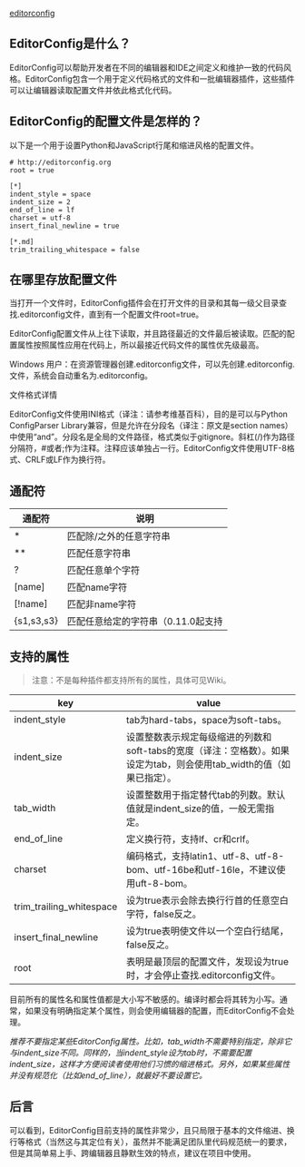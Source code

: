 [editorconfig](http://editorconfig.org/)

## EditorConfig是什么？

EditorConfig可以帮助开发者在不同的编辑器和IDE之间定义和维护一致的代码风格。EditorConfig包含一个用于定义代码格式的文件和一批编辑器插件，这些插件可以让编辑器读取配置文件并依此格式化代码。

## EditorConfig的配置文件是怎样的？

以下是一个用于设置Python和JavaScript行尾和缩进风格的配置文件。

```
# http://editorconfig.org
root = true

[*]
indent_style = space
indent_size = 2
end_of_line = lf
charset = utf-8
insert_final_newline = true

[*.md]
trim_trailing_whitespace = false

```

## 在哪里存放配置文件

当打开一个文件时，EditorConfig插件会在打开文件的目录和其每一级父目录查找.editorconfig文件，直到有一个配置文件root=true。

EditorConfig配置文件从上往下读取，并且路径最近的文件最后被读取。匹配的配置属性按照属性应用在代码上，所以最接近代码文件的属性优先级最高。

Windows 用户：在资源管理器创建.editorconfig文件，可以先创建.editorconfig.文件，系统会自动重名为.editorconfig。

文件格式详情

EditorConfig文件使用INI格式（译注：请参考维基百科），目的是可以与Python ConfigParser Library兼容，但是允许在分段名（译注：原文是section names）中使用“and”。分段名是全局的文件路径，格式类似于gitignore。斜杠(/)作为路径分隔符，#或者;作为注释。注释应该单独占一行。EditorConfig文件使用UTF-8格式、CRLF或LF作为换行符。

## 通配符


通配符 | 说明
---|---
* | 匹配除/之外的任意字符串
** | 匹配任意字符串
? | 匹配任意单个字符
[name] | 匹配name字符
[!name] | 匹配非name字符
{s1,s3,s3} | 匹配任意给定的字符串（0.11.0起支持

## 支持的属性
> 注意：不是每种插件都支持所有的属性，具体可见Wiki。

key | value
---|---
indent_style | tab为hard-tabs，space为soft-tabs。
indent_size | 设置整数表示规定每级缩进的列数和soft-tabs的宽度（译注：空格数）。如果设定为tab，则会使用tab_width的值（如果已指定）。
tab_width | 设置整数用于指定替代tab的列数。默认值就是indent_size的值，一般无需指定。
end_of_line | 定义换行符，支持lf、cr和crlf。
charset | 编码格式，支持latin1、utf-8、utf-8-bom、utf-16be和utf-16le，不建议使用uft-8-bom。
trim_trailing_whitespace | 设为true表示会除去换行行首的任意空白字符，false反之。
insert_final_newline | 设为true表明使文件以一个空白行结尾，false反之。
root | 表明是最顶层的配置文件，发现设为true时，才会停止查找.editorconfig文件。


目前所有的属性名和属性值都是大小写不敏感的。编译时都会将其转为小写。通常，如果没有明确指定某个属性，则会使用编辑器的配置，而EditorConfig不会处理。

*推荐不要指定某些EditorConfig属性。比如，tab_width不需要特别指定，除非它与indent_size不同。同样的，当indent_style设为tab时，不需要配置indent_size，这样才方便阅读者使用他们习惯的缩进格式。另外，如果某些属性并没有规范化（比如end_of_line），就最好不要设置它。*

## 后言

可以看到，EditorConfig目前支持的属性非常少，且只局限于基本的文件缩进、换行等格式（当然这与其定位有关），虽然并不能满足团队里代码规范统一的要求，但是其简单易上手、跨编辑器且静默生效的特点，建议在项目中使用。
